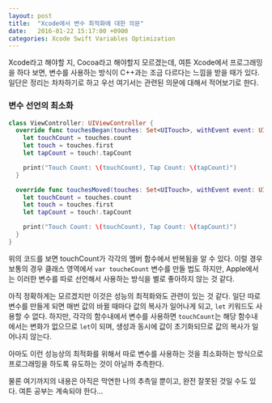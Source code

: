 ```yaml
---
layout: post
title:  "Xcode에서 변수 최적화에 대한 의문"
date:   2016-01-22 15:17:00 +0900
categories: Xcode Swift Variables Optimization
---
```


Xcode라고 해야할 지, Cocoa라고 해야할지 모르겠는데, 여튼 Xcode에서 프로그래밍을 하다 보면, 변수를 사용하는 방식이 C++과는 조금 다르다는 느낌을 받을 때가 있다. 일단은 정리는 차차하기로 하고 우선 여기서는 관련된 의문에 대해서 적어보기로 한다.


### 변수 선언의 최소화

```Swift
class ViewController: UIViewController {
  override func touchesBegan(touches: Set<UITouch>, withEvent event: UIEvent?) {
    let touchCount = touches.count
    let touch = touches.first
    let tapCount = touch!.tapCount

    print("Touch Count: \(touchCount), Tap Count: \(tapCount)")
  }

  override func touchesMoved(touches: Set<UITouch>, withEvent event: UIEvent?) {
    let touchCount = touches.count
    let touch = touches.first
    let tapCount = touch!.tapCount

    print("Touch Count: \(touchCount), Tap Count: \(tapCount)")
  }
}
```

위의 코드를 보면 touchCount가 각각의 멤버 함수에서 반복됨을 알 수 있다. 이럴 경우 보통의 경우 클래스 영역에서 `var toucheCount` 변수를 만들 법도 하지만, Apple에서는 이러한 변수를 따로 선언해서 사용하는 방식을 별로 좋아하지 않는 것 같다.

아직 정확하게는 모르겠지만 이것은 성능의 최적화와도 관련이 있는 것 같다. 일단 따로 변수를 만들게 되면 매번 값의 바뀔 때마다 값의 복사가 일어나게 되고, `let` 키워드도 사용할 수 없다. 하지만, 각각의 함수내에서 변수를 사용하면 `touchCount`는 해당 함수내에서는 변화가 없으므로 `let`이 되며, 생성과 동시에 값이 초기화되므로 값의 복사가 일어나지 않는다.

아마도 이런 성능상의 최적화를 위해서 따로 변수를 사용하는 것을 최소화하는 방식으로 프로그래밍을 하도록 유도하는 것이 아닐까 추측한다.

물론 여기까지의 내용은 아직은 막연한 나의 추측일 뿐이고, 완전 잘못된 것일 수도 있다. 여튼 공부는 계속되야 한다... 
